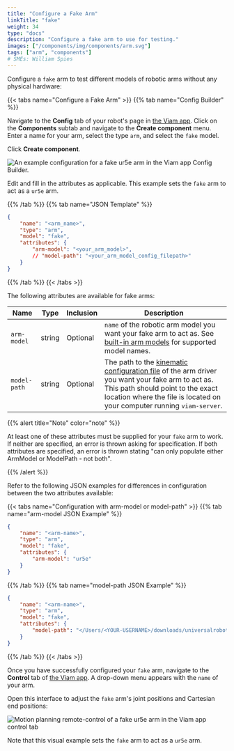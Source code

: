 ```yaml
---
title: "Configure a Fake Arm"
linkTitle: "fake"
weight: 34
type: "docs"
description: "Configure a fake arm to use for testing."
images: ["/components/img/components/arm.svg"]
tags: ["arm", "components"]
# SMEs: William Spies
---
```


Configure a `fake` arm to test different models of robotic arms without any physical hardware:

{{< tabs name="Configure a Fake Arm" >}}
{{% tab name="Config Builder" %}}

Navigate to the **Config** tab of your robot's page in [the Viam app](https://app.viam.com).
Click on the **Components** subtab and navigate to the **Create component** menu.
Enter a name for your arm, select the type `arm`, and select the `fake` model.

Click **Create component**.

![An example configuration for a fake ur5e arm in the Viam app Config Builder.](../img/fake-arm-ui-config.png)

Edit and fill in the attributes as applicable.
This example sets the `fake` arm to act as a `ur5e` arm.

{{% /tab %}}
{{% tab name="JSON Template" %}}

```json {class="line-numbers linkable-line-numbers"}
{
    "name": "<arm_name>",
    "type": "arm",
    "model": "fake",
    "attributes": {
        "arm-model": "<your_arm_model>",
        // "model-path": "<your_arm_model_config_filepath>"
    }
}
```

{{% /tab %}}
{{< /tabs >}}

The following attributes are available for fake arms:

| Name | Type | Inclusion | Description |
| ---- | ---- | --------- | ----------- |
| `arm-model` | string | Optional | `name` of the robotic arm model you want your fake arm to act as. See [built-in arm models](../#configuration) for supported model names. |
| `model-path` | string | Optional | The path to the [kinematic configuration file](/internals/kinematic-chain-config) of the arm driver you want your fake arm to act as. This path should point to the exact location where the file is located on your computer running `viam-server`. |

{{% alert title="Note" color="note" %}}

At least one of these attributes must be supplied for your `fake` arm to work.
If neither are specified, an error is thrown asking for specification.
If both attributes are specified, an error is thrown stating "can only populate either ArmModel or ModelPath - not both".

{{% /alert %}}

Refer to the following JSON examples for differences in configuration between the two attributes available:

{{< tabs name="Configuration with arm-model or model-path" >}}
{{% tab name="arm-model JSON Example" %}}

```json {class="line-numbers linkable-line-numbers"}
{
    "name": "<arm-name>",
    "type": "arm",
    "model": "fake",
    "attributes": {
        "arm-model": "ur5e"
    }
}
```

{{% /tab %}}
{{% tab name="model-path JSON Example" %}}

```json {class="line-numbers linkable-line-numbers"}
{
    "name": "<arm-name>",
    "type": "arm",
    "model": "fake",
    "attributes": {
        "model-path": "</Users/<YOUR-USERNAME>/downloads/universalrobots/ur5e.json>"
    }
}
```

{{% /tab %}}
{{< /tabs >}}

Once you have successfully configured your `fake` arm, navigate to the **Control** tab of [the Viam app](https://app.viam.com).
A drop-down menu appears with the `name` of your arm.

Open this interface to adjust the `fake` arm's joint positions and Cartesian end positions:

![Motion planning remote-control of a fake ur5e arm in the Viam app control tab](../img/fake-arm-ui-remote-control.png)

Note that this visual example sets the `fake` arm to act as a  `ur5e` arm.
